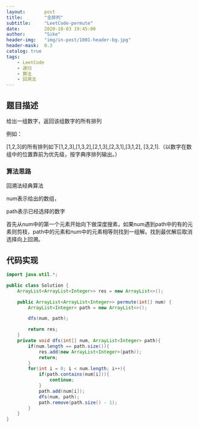 ```yaml
---
layout:       post
title:        "全排列"
subtitle:     "LeetCode-permute"
date:         2020-10-03 19:45:00
author:       "Sike"
header-img:   "img/in-post/1001-header-bg.jpg"
header-mask:  0.3
catalog: true
tags:
    - LeetCode
    - 递归
    - 算法
    - 回溯法
---
```


## **题目描述**

给出一组数字，返回该组数字的所有排列

例如：

[1,2,3]的所有排列如下[1,2,3],[1,3,2],[2,1,3],[2,3,1],[3,1,2], [3,2,1].（以数字在数组中的位置靠前为优先级，按字典序排列输出。）

### 算法思路

回溯法经典算法

num表示给出的数组，

path表示已经选择的数字

首先从num中的第一个元素开始向下做深度搜素，如果num遇到path中的有的元素则剪枝，path中的元素和num中的元素相等则找到一组解。找到最优解后取消选择向上回溯。

## 代码实现

```java
import java.util.*;

public class Solution {
    ArrayList<ArrayList<Integer>> res = new ArrayList<>();

    public ArrayList<ArrayList<Integer>> permute(int[] num) {
        ArrayList<Integer> path = new ArrayList<>();

        dfs(num, path);

        return res;
    }
    private void dfs(int[] num, ArrayList<Integer> path){
        if(num.length == path.size()){
            res.add(new ArrayList<Integer>(path));
            return;
        }
        for(int i = 0; i < num.length; i++){
            if(path.contains(num[i])){
                continue;
            }
            path.add(num[i]);
            dfs(num, path);
            path.remove(path.size() - 1);
        }
    }
}
```
